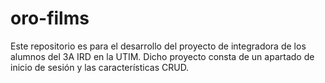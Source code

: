# oro-films
Este repositorio es para el desarrollo del proyecto de integradora de los alumnos del 3A IRD en la UTIM. Dicho proyecto consta de un apartado de inicio de sesión y las características CRUD.
